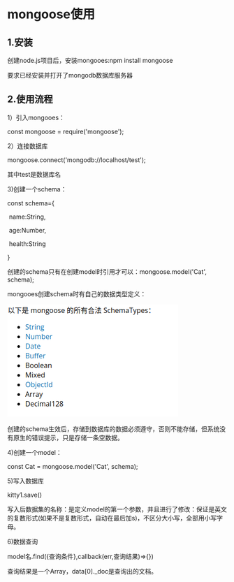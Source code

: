 # mongoose使用

## 1.安装

创建node.js项目后，安装mongooes:npm install mongoose

要求已经安装并打开了mongodb数据库服务器

## 2.使用流程

1）引入mongooes：

const mongoose = require('mongoose');

2）连接数据库

mongoose.connect('mongodb://localhost/test');

其中test是数据库名

3)创建一个schema：

const schema={

​    name:String,

​    age:Number,

​    health:String

}

创建的schema只有在创建model时引用才可以：mongoose.model('Cat', schema);

mongooes创建schema时有自己的数据类型定义：

![image-20211124161420143](image-20211124161420143.png)

创建的schema生效后，存储到数据库的数据必须遵守，否则不能存储，但系统没有原生的错误提示，只是存储一条空数据。

4)创建一个model：

const Cat = mongoose.model('Cat', schema);

5)写入数据库

kitty1.save()

写入后数据集的名称：是定义model的第一个参数，并且进行了修改：保证是英文的复数形式(如果不是复数形式，自动在最后加s)，不区分大小写，全部用小写字母。

6)数据查询

model名.find({查询条件},callback(err,查询结果)=>{})

查询结果是一个Array，data[0]._doc是查询出的文档。

